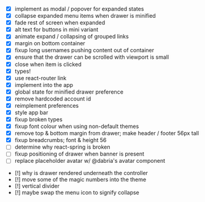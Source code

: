 - [x] implement as modal / popover for expanded states
- [x] collapse expanded menu items when drawer is minified
- [x] fade rest of screen when expanded
- [x] alt text for buttons in mini variant
- [x] animate expand / collapsing of grouped links
- [x] margin on bottom container
- [x] fixup long usernames pushing content out of container
- [x] ensure that the drawer can be scrolled with viewport is small
- [x] close when item is clicked
- [x] types!
- [x] use react-router link
- [x] implement into the app
- [x] global state for minified drawer preference
- [x] remove hardcoded account id
- [x] reimplement preferences
- [x] style app bar
- [x] fixup broken types
- [x] fixup font colour when using non-default themes
- [x] remove top & bottom margin from drawer; make header / footer 56px tall
- [x] fixup breadcrumbs; font & height 56
- [ ] determine why react-spring is broken
- [ ] fixup positioning of drawer when banner is present
- [ ] replace placeholder avatar w/ @dabria's avatar component
- [!] why is drawer rendered underneath the controller
- [!] move some of the magic numbers into the theme
- [!] vertical divider
- [!] maybe swap the menu icon to signify collapse
